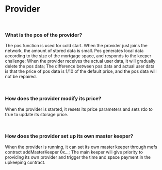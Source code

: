 # Provider

&nbsp;

### What is the pos of the provider?

The pos function is used for cold start. When the provider just joins the network, the amount of stored data is small.
Pos generates local data according to the size of the mortgage space, and responds to the keeper challenge;
When the provider receives the actual user data, it will gradually delete the pos data;
The difference between pos data and actual user data is that the price of pos data is 1/10 of the default price, and the pos data will not be repaired.

&nbsp;

### How does the provider modify its price?

When the provider is started, it resets its price parameters and sets rdo to true to update its storage price.

&nbsp;

### How does the provider set up its own master keeper?

When the provider is running, it can set its own master keeper through mefs contract addMasterKeeper 0x...; The main keeper will give priority to providing its own provider and trigger the time and space payment in the upkeeping contract.
